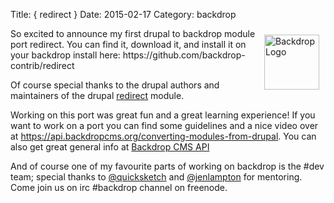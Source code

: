 Title: { redirect }
Date: 2015-02-17
Category: backdrop


<img src="https://backdropcms.org/files/inline-images/Backdrop-Logo-Vertical_0.png" width="88" alt="Backdrop Logo" style="float: right; margin: 10px;" />
<p>
So excited to announce my first drupal to backdrop module port <span class="inline-code">redirect</span>.  You can find it, download it, and install it on your backdrop install here: https://github.com/backdrop-contrib/redirect
</p>

<p>
Of course special thanks to the drupal authors and maintainers of the drupal <a href="http://drupal.org/project/redirect">redirect</a> module.
</p>

<p>
Working on this port was great fun and a great learning experience!  If you want to work on a port you can find some guidelines and a nice video over at <a href="https://api.backdropcms.org/converting-modules-from-drupal">https://api.backdropcms.org/converting-modules-from-drupal</a>.  You can also get great general info at <a href="https://api.backdropcms.org/">Backdrop CMS API</a>
</p>

<p>
And of course one of my favourite parts of working on backdrop is the #dev team; special thanks to <a href="https://twitter.com/quicksketch">@quicksketch</a> and <a href="https://twitter.com/jenlampton">@jenlampton</a> for mentoring.  Come join us on irc #backdrop channel on freenode.
</p>
